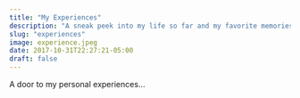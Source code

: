 ```yaml
---
title: "My Experiences"
description: "A sneak peek into my life so far and my favorite memories"
slug: "experiences"
image: experience.jpeg
date: 2017-10-31T22:27:21-05:00
draft: false
---
```


A door to my personal experiences...